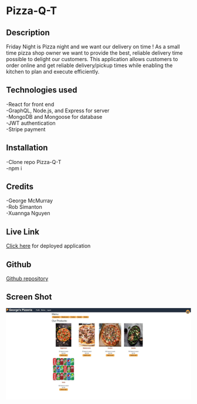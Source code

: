 # Pizza-Q-T  

## Description
Friday Night is Pizza night and we want our delivery on time !  As a small time pizza shop owner we want to provide the best, reliable delivery time possible to delight our customers.  This application allows customers to order online and get reliable delivery/pickup times while enabling the kitchen to plan and execute efficiently.

## Technologies used
-React for front end  
-GraphQL, Node.js, and Express for server  
-MongoDB and Mongoose for database  
-JWT authentication  
-Stripe payment  

## Installation

-Clone repo Pizza-Q-T  
-npm i

## Credits

-George McMurray  
-Rob Simanton  
-Xuannga Nguyen  

## Live Link
[Click here](https://pizza-q-t.herokuapp.com/) for deployed application

## Github

[Github repository](https://github.com/xuannga/Pizza-Q-T)

## Screen Shot

![homepage](/client/public/images/homepageSS.jpg)
